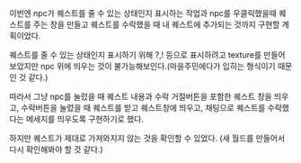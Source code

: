 이번엔 npc가 퀘스트를 줄 수 있는 상태인지 표시하는 작업과 npc를 우클릭했을때 퀘스트를 주는 창을 만들고
퀘스트를 수락했을 때 내 퀘스트에 추가되는 것까지 구현할 계획이었다.

퀘스트를 줄 수 있는 상태인지 표시하기 위해 ?,! 등으로 표시하려고 texture를 만들어보았지만 npc 위에 띄우는 것이 불가능해보인다.(마을주민에다가 입히는 형식이기 때문인 것 같다.)

따라서 그냥 npc를 눌렀을 때 퀘스트 내용과 수락 거절버튼을 포함한 퀘스트 창을 띄우고, 수락버튼을 눌렀을 때 퀘스트를 받고 퀘스트창에 띄우고, 채팅으로 퀘스트를 수락했다는 메세지를 띄우도록 구현하기로 했다.

하지만  퀘스트가 제대로 가져와지지 않는 것을 확인할 수 있었다. (새 월드를 만들어서 다시 확인해봐야 할 것 같다.)